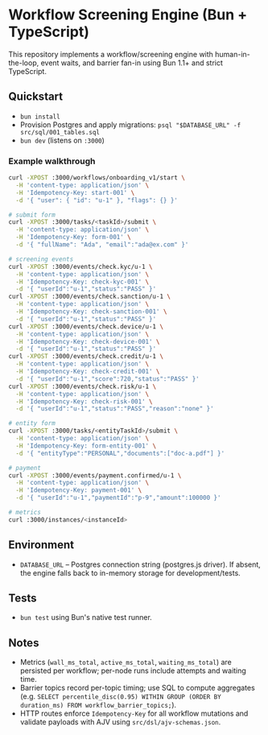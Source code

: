 # Workflow Screening Engine (Bun + TypeScript)

This repository implements a workflow/screening engine with human-in-the-loop, event waits, and barrier fan-in using Bun 1.1+ and strict TypeScript.

## Quickstart
- `bun install`
- Provision Postgres and apply migrations: `psql "$DATABASE_URL" -f src/sql/001_tables.sql`
- `bun dev` (listens on `:3000`)

### Example walkthrough
```bash
curl -XPOST :3000/workflows/onboarding_v1/start \
  -H 'content-type: application/json' \
  -H 'Idempotency-Key: start-001' \
  -d '{ "user": { "id": "u-1" }, "flags": {} }'

# submit form
curl -XPOST :3000/tasks/<taskId>/submit \
  -H 'content-type: application/json' \
  -H 'Idempotency-Key: form-001' \
  -d '{ "fullName": "Ada", "email":"ada@ex.com" }'

# screening events
curl -XPOST :3000/events/check.kyc/u-1 \
  -H 'content-type: application/json' \
  -H 'Idempotency-Key: check-kyc-001' \
  -d '{ "userId":"u-1","status":"PASS" }'
curl -XPOST :3000/events/check.sanction/u-1 \
  -H 'content-type: application/json' \
  -H 'Idempotency-Key: check-sanction-001' \
  -d '{ "userId":"u-1","status":"PASS" }'
curl -XPOST :3000/events/check.device/u-1 \
  -H 'content-type: application/json' \
  -H 'Idempotency-Key: check-device-001' \
  -d '{ "userId":"u-1","status":"PASS" }'
curl -XPOST :3000/events/check.credit/u-1 \
  -H 'content-type: application/json' \
  -H 'Idempotency-Key: check-credit-001' \
  -d '{ "userId":"u-1","score":720,"status":"PASS" }'
curl -XPOST :3000/events/check.risk/u-1 \
  -H 'content-type: application/json' \
  -H 'Idempotency-Key: check-risk-001' \
  -d '{ "userId":"u-1","status":"PASS","reason":"none" }'

# entity form
curl -XPOST :3000/tasks/<entityTaskId>/submit \
  -H 'content-type: application/json' \
  -H 'Idempotency-Key: form-entity-001' \
  -d '{ "entityType":"PERSONAL","documents":["doc-a.pdf"] }'

# payment
curl -XPOST :3000/events/payment.confirmed/u-1 \
  -H 'content-type: application/json' \
  -H 'Idempotency-Key: payment-001' \
  -d '{ "userId":"u-1","paymentId":"p-9","amount":100000 }'

# metrics
curl :3000/instances/<instanceId>
```

## Environment
- `DATABASE_URL` – Postgres connection string (postgres.js driver). If absent, the engine falls back to in-memory storage for development/tests.

## Tests
- `bun test` using Bun's native test runner.

## Notes
- Metrics (`wall_ms_total`, `active_ms_total`, `waiting_ms_total`) are persisted per workflow; per-node runs include attempts and waiting time.
- Barrier topics record per-topic timing; use SQL to compute aggregates (e.g. `SELECT percentile_disc(0.95) WITHIN GROUP (ORDER BY duration_ms) FROM workflow_barrier_topics;`).
- HTTP routes enforce `Idempotency-Key` for all workflow mutations and validate payloads with AJV using `src/dsl/ajv-schemas.json`.
